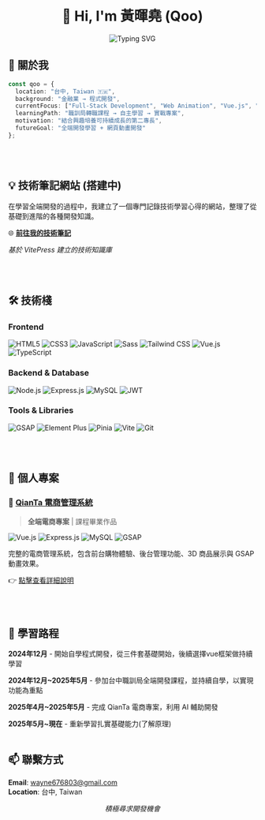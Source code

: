 <div align="center">
  
# 👋 Hi, I'm 黃暉堯 (Qoo)

<img src="https://readme-typing-svg.herokuapp.com?font=Fira+Code&size=22&pause=1000&color=666666&center=true&vCenter=true&width=600&lines=Full-Stack+Developer+%7C+台中;From+Finance+to+Code+%7C+金融轉程式;Always+Learning+%7C+持續學習中" alt="Typing SVG" />

</div>

## 🎯 關於我

```typescript
const qoo = {
  location: "台中, Taiwan 🇹🇼",
  background: "金融業 → 程式開發",
  currentFocus: ["Full-Stack Development", "Web Animation", "Vue.js", "Express.js"],
  learningPath: "職訓局轉職課程 → 自主學習 → 實戰專案",
  motivation: "結合興趣培養可持續成長的第二專長",
  futureGoal: "全端開發學習 + 網頁動畫開發"
};
```

<br>
<br>


## 💡 技術筆記網站 (搭建中)

在學習全端開發的過程中，我建立了一個專門記錄技術學習心得的網站，整理了從基礎到進階的各種開發知識。

🌐 **[前往我的技術筆記](https://qoo143.github.io/tech-note/)**

*基於 VitePress 建立的技術知識庫*

<br>
<br>


## 🛠 技術棧

### Frontend
<p>
  <img alt="HTML5" src="https://img.shields.io/badge/HTML5-E34F26?style=for-the-badge&logo=html5&logoColor=white" />
  <img alt="CSS3" src="https://img.shields.io/badge/CSS3-1572B6?style=for-the-badge&logo=css3&logoColor=white" />
  <img alt="JavaScript" src="https://img.shields.io/badge/JavaScript-F7DF1E?style=for-the-badge&logo=javascript&logoColor=black" />
  <img alt="Sass" src="https://img.shields.io/badge/Sass-CC6699?style=for-the-badge&logo=sass&logoColor=white" />
  <img alt="Tailwind CSS" src="https://img.shields.io/badge/Tailwind_CSS-38B2AC?style=for-the-badge&logo=tailwind-css&logoColor=white" />
  <img alt="Vue.js" src="https://img.shields.io/badge/Vue.js-35495E?style=for-the-badge&logo=vue.js&logoColor=4FC08D" />
  <img alt="TypeScript" src="https://img.shields.io/badge/TypeScript-007ACC?style=for-the-badge&logo=typescript&logoColor=white" />
</p>

### Backend & Database
<p>
  <img alt="Node.js" src="https://img.shields.io/badge/Node.js-43853D?style=for-the-badge&logo=node.js&logoColor=white" />
  <img alt="Express.js" src="https://img.shields.io/badge/Express.js-404D59?style=for-the-badge&logo=express&logoColor=white" />
  <img alt="MySQL" src="https://img.shields.io/badge/MySQL-00000F?style=for-the-badge&logo=mysql&logoColor=white" />
  <img alt="JWT" src="https://img.shields.io/badge/JWT-black?style=for-the-badge&logo=JSON%20web%20tokens" />
</p>

### Tools & Libraries
<p>
  <img alt="GSAP" src="https://img.shields.io/badge/GSAP-88CE02?style=for-the-badge&logo=greensock&logoColor=white" />
  <img alt="Element Plus" src="https://img.shields.io/badge/Element_Plus-409EFF?style=for-the-badge&logo=element&logoColor=white" />
  <img alt="Pinia" src="https://img.shields.io/badge/Pinia-ffd859?style=for-the-badge&logo=vue.js&logoColor=white" />
  <img alt="Vite" src="https://img.shields.io/badge/Vite-B73BFE?style=for-the-badge&logo=vite&logoColor=FFD62E" />
  <img alt="Git" src="https://img.shields.io/badge/Git-F05032?style=for-the-badge&logo=git&logoColor=white" />
</p>

<br>
<br>

## 🎨 個人專案

### 🛒 [QianTa 電商管理系統](https://github.com/Qoo143/QianTa)
> **全端電商專案** | 課程畢業作品

<p>
  <img alt="Vue.js" src="https://img.shields.io/badge/Vue.js-4FC08D?style=flat-square&logo=vue.js&logoColor=white" />
  <img alt="Express.js" src="https://img.shields.io/badge/Express.js-68A063?style=flat-square&logo=express&logoColor=white" />
  <img alt="MySQL" src="https://img.shields.io/badge/MySQL-4479A1?style=flat-square&logo=mysql&logoColor=white" />
  <img alt="GSAP" src="https://img.shields.io/badge/GSAP-88CE02?style=flat-square&logo=greensock&logoColor=white" />
</p>

完整的電商管理系統，包含前台購物體驗、後台管理功能、3D 商品展示與 GSAP 動畫效果。

👉 [點擊查看詳細說明](https://github.com/Qoo143/QianTa)

<br>
<br>

## 🌱 學習路程

**2024年12月** - 開始自學程式開發，從三件套基礎開始，後續選擇vue框架做持續學習 

**2024年12月~2025年5月** - 參加台中職訓局全端開發課程，並持續自學，以實現功能為重點

**2025年4月~2025年5月** - 完成 QianTa 電商專案，利用 AI 輔助開發

**2025年5月~現在** - 重新學習扎實基礎能力(了解原理)
<br>
<br>

## 📫 聯繫方式

**Email**: wayne676803@gmail.com  
**Location**: 台中, Taiwan

<div align="center">

*積極尋求開發機會*

</div>
